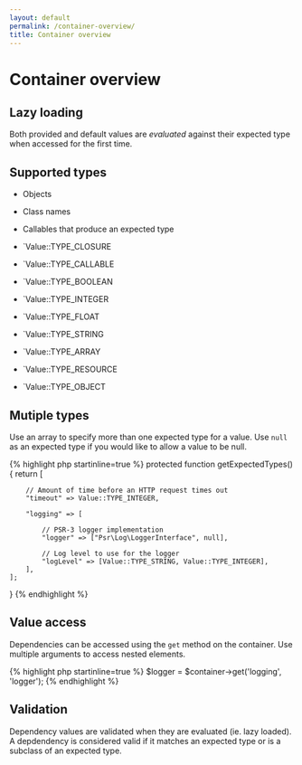 ```yaml
---
layout: default
permalink: /container-overview/
title: Container overview
---
```


Container overview
==================

## Lazy loading

Both provided and default values are *evaluated* against their
expected type when accessed for the first time.

## Supported types

  - Objects
  - Class names
  - Callables that produce an expected type

  - `Value::TYPE_CLOSURE
  - `Value::TYPE_CALLABLE
  - `Value::TYPE_BOOLEAN
  - `Value::TYPE_INTEGER
  - `Value::TYPE_FLOAT
  - `Value::TYPE_STRING
  - `Value::TYPE_ARRAY
  - `Value::TYPE_RESOURCE
  - `Value::TYPE_OBJECT

## Mutiple types

Use an array to specify more than one expected type for a value. Use `null` as
an expected type if you would like to allow a value to be null.

{% highlight php startinline=true %}
protected function getExpectedTypes()
{
    return [

        // Amount of time before an HTTP request times out
        "timeout" => Value::TYPE_INTEGER,

        "logging" => [

            // PSR-3 logger implementation
            "logger" => ["Psr\Log\LoggerInterface", null],

            // Log level to use for the logger
            "logLevel" => [Value::TYPE_STRING, Value::TYPE_INTEGER],
        ],
    ];
}
{% endhighlight %}

## Value access

Dependencies can be accessed using the `get` method on the container. Use multiple
arguments to access nested elements.

{% highlight php startinline=true %}
$logger = $container->get('logging', 'logger');
{% endhighlight %}

## Validation

Dependency values are validated when they are evaluated (ie. lazy loaded). A depdendency is
considered valid if it matches an expected type or is a subclass of an expected type.
